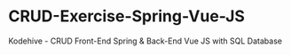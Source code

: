 # CRUD-Exercise-Spring-Vue-JS
Kodehive - CRUD Front-End Spring &amp; Back-End Vue JS
with SQL Database
